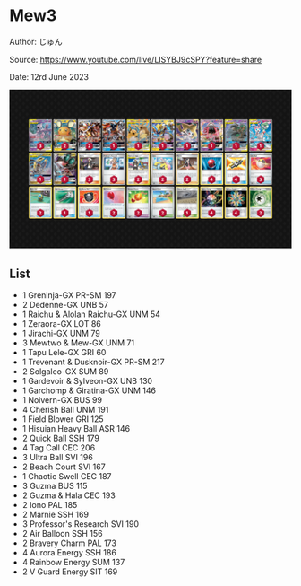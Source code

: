# Mew3

Author: じゅん

Source: <https://www.youtube.com/live/LISYBJ9cSPY?feature=share>

Date: 12rd June 2023

![decklist](../../images/PAL/Mew3/1-%20Mew3.png)

## List

* 1 Greninja-GX PR-SM 197
* 2 Dedenne-GX UNB 57
* 1 Raichu & Alolan Raichu-GX UNM 54
* 1 Zeraora-GX LOT 86
* 1 Jirachi-GX UNM 79
* 3 Mewtwo & Mew-GX UNM 71
* 1 Tapu Lele-GX GRI 60
* 1 Trevenant & Dusknoir-GX PR-SM 217
* 2 Solgaleo-GX SUM 89
* 1 Gardevoir & Sylveon-GX UNB 130
* 1 Garchomp & Giratina-GX UNM 146
* 1 Noivern-GX BUS 99
* 4 Cherish Ball UNM 191
* 1 Field Blower GRI 125
* 1 Hisuian Heavy Ball ASR 146
* 2 Quick Ball SSH 179
* 4 Tag Call CEC 206
* 3 Ultra Ball SVI 196
* 2 Beach Court SVI 167
* 1 Chaotic Swell CEC 187
* 3 Guzma BUS 115
* 2 Guzma & Hala CEC 193
* 2 Iono PAL 185
* 2 Marnie SSH 169
* 3 Professor's Research SVI 190
* 2 Air Balloon SSH 156
* 2 Bravery Charm PAL 173
* 4 Aurora Energy SSH 186
* 4 Rainbow Energy SUM 137
* 2 V Guard Energy SIT 169

